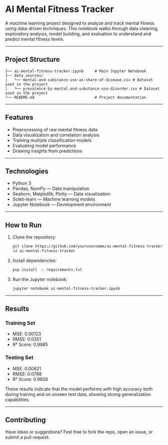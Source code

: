 # AI Mental Fitness Tracker

A machine learning project designed to analyze and track mental fitness using data-driven techniques. This notebook walks through data cleaning, exploratory analysis, model building, and evaluation to understand and predict mental fitness levels.

---

## Project Structure

```
├── ai-mental-fitness-tracker.ipynb     # Main Jupyter Notebook
├── data_sources/
│   └── mental-and-substance-use-as-share-of-disease.csv # Dataset used in the project
│   └── prevalence-by-mental-and-substance-use-disorder.csv # Dataset used in the project
└── README.md                           # Project documentation
```

---

## Features

- Preprocessing of raw mental fitness data
- Data visualization and correlation analysis
- Training multiple classification models
- Evaluating model performance
- Drawing insights from predictions

---

## Technologies

- Python 3
- Pandas, NumPy — Data manipulation
- Seaborn, Matplotlib, Plotly — Data visualization
- Scikit-learn — Machine learning models
- Jupyter Notebook — Development environment

---

## How to Run

1. Clone the repository:

   ```bash
   git clone https://github.com/yourusername/ai-mental-fitness-tracker.git
   cd ai-mental-fitness-tracker
   ```

2. Install dependencies:

   ```bash
   pip install -r requirements.txt
   ```

3. Run the Jupyter notebook:

   ```bash
   jupyter notebook ai-mental-fitness-tracker.ipynb
   ```

---

## Results

### Training Set

- MSE: 0.00123
- RMSE: 0.0351
- R² Score: 0.9985

### Testing Set

- MSE: 0.00621
- RMSE: 0.0788
- R² Score: 0.9928

These results indicate that the model performs with high accuracy both during training and on unseen test data, showing strong generalization capabilities.

---

## Contributing

Have ideas or suggestions? Feel free to fork the repo, open an issue, or submit a pull request.

